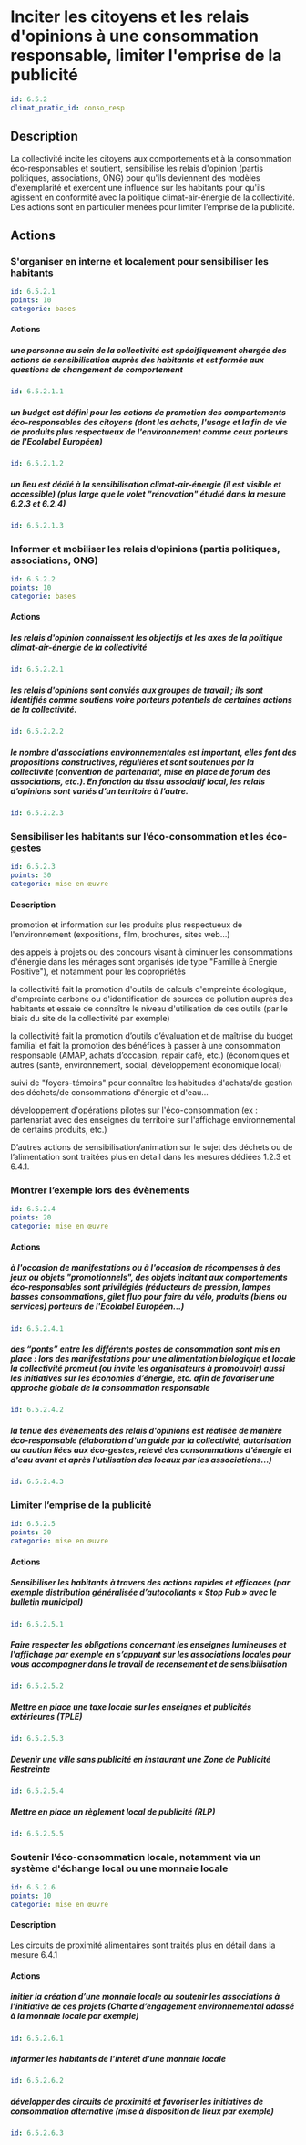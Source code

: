 # Inciter les citoyens et les relais d'opinions à une consommation responsable, limiter l'emprise de la publicité
```yaml
id: 6.5.2
climat_pratic_id: conso_resp
```
## Description
La collectivité incite les citoyens aux comportements et à la consommation éco-responsables et soutient, sensibilise les relais d'opinion (partis politiques, associations, ONG) pour qu'ils deviennent des modèles d'exemplarité et exercent une influence sur les habitants pour qu'ils agissent en conformité avec la politique climat-air-énergie de la collectivité. Des actions sont en particulier menées pour limiter l’emprise de la publicité.


## Actions
### S'organiser en interne et localement pour sensibiliser les habitants
```yaml
id: 6.5.2.1
points: 10
categorie: bases
```
#### Actions
##### une personne au sein de la collectivité est spécifiquement chargée des actions de sensibilisation auprès des habitants et est formée aux questions de changement de comportement
```yaml
id: 6.5.2.1.1
```

##### un budget est défini pour les actions de promotion des comportements éco-responsables des citoyens (dont les achats, l'usage et la fin de vie de produits plus respectueux de l'environnement comme ceux porteurs de l'Ecolabel Européen)
```yaml
id: 6.5.2.1.2
```

##### un lieu est dédié à la sensibilisation climat-air-énergie (il est visible et accessible) (plus large que le volet "rénovation" étudié dans la mesure 6.2.3 et 6.2.4)
```yaml
id: 6.5.2.1.3
```


### Informer et mobiliser les relais d’opinions (partis politiques, associations, ONG)
```yaml
id: 6.5.2.2
points: 10
categorie: bases
```
#### Actions
##### les relais d'opinion connaissent les objectifs et les axes de la politique climat-air-énergie de la collectivité
```yaml
id: 6.5.2.2.1
```

##### les relais d'opinions sont conviés aux groupes de travail ; ils sont identifiés comme soutiens voire porteurs potentiels de certaines actions de la collectivité.
```yaml
id: 6.5.2.2.2
```

##### le nombre d'associations environnementales est important, elles font des propositions constructives, régulières et sont soutenues par la collectivité (convention de partenariat, mise en place de forum des associations, etc.). En fonction du tissu associatif local, les relais d’opinions sont variés d’un territoire à l’autre.
```yaml
id: 6.5.2.2.3
```


### Sensibiliser les habitants sur l’éco-consommation et les éco-gestes
```yaml
id: 6.5.2.3
points: 30
categorie: mise en œuvre
```
#### Description
promotion et information sur les produits plus respectueux de l'environnement (expositions, film, brochures, sites web...)

des appels à projets ou des concours visant à diminuer les consommations d'énergie dans les ménages sont organisés (de type "Famille à Energie Positive"), et notamment pour les copropriétés

la collectivité fait la promotion d'outils de calculs d'empreinte écologique, d'empreinte carbone ou d'identification de sources de pollution auprès des habitants et essaie de connaître le niveau d'utilisation de ces outils (par le biais du site de la collectivité par exemple)

la collectivité fait la promotion d’outils d’évaluation et de maîtrise du budget familial et fait la promotion des bénéfices à passer à une consommation responsable (AMAP, achats d’occasion, repair café, etc.) (économiques et autres (santé, environnement, social, développement économique local)

suivi de "foyers-témoins" pour connaître les habitudes d'achats/de gestion des déchets/de consommations d'énergie et d'eau...

développement d'opérations pilotes sur l'éco-consommation (ex : partenariat avec des enseignes du territoire sur l'affichage environnemental de certains produits, etc.)

D’autres actions de sensibilisation/animation sur le sujet des déchets ou de l’alimentation sont traitées plus en détail dans les mesures dédiées 1.2.3 et 6.4.1.



### Montrer l’exemple lors des évènements
```yaml
id: 6.5.2.4
points: 20
categorie: mise en œuvre
```
#### Actions
##### à l'occasion de manifestations ou à l'occasion de récompenses à des jeux ou objets "promotionnels", des objets incitant aux comportements éco-responsables sont privilégiés (réducteurs de pression, lampes basses consommations, gilet fluo pour faire du vélo, produits (biens ou services) porteurs de l'Ecolabel Européen...)
```yaml
id: 6.5.2.4.1
```

##### des “ponts” entre les différents postes de consommation sont mis en place : lors des manifestations pour une alimentation biologique et locale la collectivité promeut (ou invite les organisateurs à promouvoir) aussi les initiatives sur les économies d’énergie, etc. afin de favoriser une approche globale de la consommation responsable
```yaml
id: 6.5.2.4.2
```

##### la tenue des évènements des relais d'opinions est réalisée de manière éco-responsable (élaboration d'un guide par la collectivité, autorisation ou caution liées aux éco-gestes, relevé des consommations d'énergie et d'eau avant et après l'utilisation des locaux par les associations...)
```yaml
id: 6.5.2.4.3
```


### Limiter l’emprise de la publicité
```yaml
id: 6.5.2.5
points: 20
categorie: mise en œuvre
```
#### Actions
##### Sensibiliser les habitants à travers des actions rapides et efficaces (par exemple distribution généralisée d’autocollants « Stop Pub » avec le bulletin municipal)
```yaml
id: 6.5.2.5.1
```

##### Faire respecter les obligations concernant les enseignes lumineuses et l'affichage par exemple en s’appuyant sur les associations locales pour vous accompagner dans le travail de recensement et de sensibilisation
```yaml
id: 6.5.2.5.2
```

##### Mettre en place une taxe locale sur les enseignes et publicités extérieures (TPLE)
```yaml
id: 6.5.2.5.3
```

##### Devenir une ville sans publicité en instaurant une Zone de Publicité Restreinte
```yaml
id: 6.5.2.5.4
```

##### Mettre en place un règlement local de publicité (RLP)
```yaml
id: 6.5.2.5.5
```


### Soutenir l’éco-consommation locale, notamment via un système d'échange local ou une monnaie locale
```yaml
id: 6.5.2.6
points: 10
categorie: mise en œuvre
```
#### Description
Les circuits de proximité alimentaires sont traités plus en détail dans la mesure 6.4.1

#### Actions
##### initier la création d’une monnaie locale ou soutenir les associations à l’initiative de ces projets (Charte d’engagement environnemental adossé à la monnaie locale par exemple)
```yaml
id: 6.5.2.6.1
```

##### informer les habitants de l’intérêt d’une monnaie locale
```yaml
id: 6.5.2.6.2
```

##### développer des circuits de proximité et favoriser les initiatives de consommation alternative (mise à disposition de lieux par exemple)
```yaml
id: 6.5.2.6.3
```


